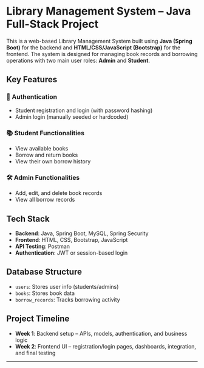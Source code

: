 # Library Management System – Java Full-Stack Project

This is a web-based Library Management System built using **Java (Spring Boot)** for the backend and **HTML/CSS/JavaScript (Bootstrap)** for the frontend. The system is designed for managing book records and borrowing operations with two main user roles: **Admin** and **Student**.

## Key Features

### 🔐 Authentication
- Student registration and login (with password hashing)
- Admin login (manually seeded or hardcoded)

### 📚 Student Functionalities
- View available books
- Borrow and return books
- View their own borrow history

### 🛠️ Admin Functionalities
- Add, edit, and delete book records
- View all borrow records

## Tech Stack
- **Backend**: Java, Spring Boot, MySQL, Spring Security
- **Frontend**: HTML, CSS, Bootstrap, JavaScript
- **API Testing**: Postman
- **Authentication**: JWT or session-based login

## Database Structure
- `users`: Stores user info (students/admins)
- `books`: Stores book data
- `borrow_records`: Tracks borrowing activity

## Project Timeline
- **Week 1**: Backend setup – APIs, models, authentication, and business logic
- **Week 2**: Frontend UI – registration/login pages, dashboards, integration, and final testing

---
